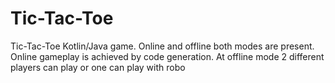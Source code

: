# Tic-Tac-Toe

Tic-Tac-Toe Kotlin/Java game. Online and offline both modes are present. Online gameplay is achieved by code generation. At offline mode 2 different players can play or one can play with robo

